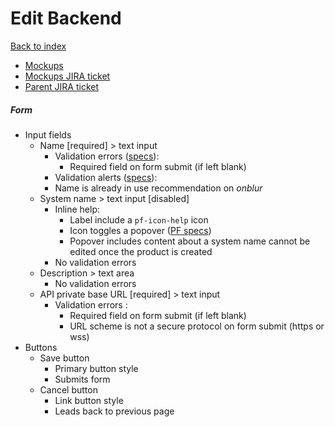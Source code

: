 # Edit Backend

[Back to index](../index.md)

* [Mockups](https://marvelapp.com/prototype/12844cg4/screen/71559181)
* [Mockups JIRA ticket](https://issues.redhat.com/browse/APPDUX-348)
* [Parent JIRA ticket](https://issues.redhat.com/browse/THREESCALE-5577)

##### Form
* Input fields
  * Name [required] > text input
    * Validation errors ([specs](../../global_components/alerts.md)):
      * Required field on form submit (if left blank)
    * Validation alerts ([specs](../../global_components/alerts.md)):
    <!-- * Name is already in use on form submit -->
      * Name is already in use recommendation on _onblur_
  * System name > text input [disabled]
      * Inline help:
        * Label include a `pf-icon-help` icon
        * Icon toggles a popover ([PF specs](https://www.patternfly.org/v4/documentation/react/components/popover))
        * Popover includes content about a system name cannot be edited once the product is created
      * No validation errors
  * Description > text area
    * No validation errors
  * API private base URL [required] > text input 
    * Validation errors :
      * Required field on form submit (if left blank)
      * URL scheme is not a secure protocol on form submit (https or wss)
* Buttons
  * Save button
    * Primary button style
    * Submits form
  * Cancel button
    * Link button style
    * Leads back to previous page
